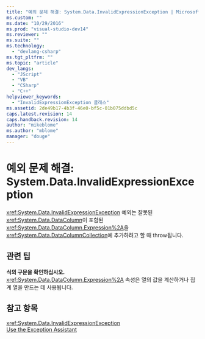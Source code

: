 ```yaml
---
title: "예외 문제 해결: System.Data.InvalidExpressionException | Microsoft Docs"
ms.custom: ""
ms.date: "10/29/2016"
ms.prod: "visual-studio-dev14"
ms.reviewer: ""
ms.suite: ""
ms.technology: 
  - "devlang-csharp"
ms.tgt_pltfrm: ""
ms.topic: "article"
dev_langs: 
  - "JScript"
  - "VB"
  - "CSharp"
  - "C++"
helpviewer_keywords: 
  - "InvalidExpressionException 클래스"
ms.assetid: 2de49b17-4b3f-46e0-bf5c-01b075ddbd5c
caps.latest.revision: 14
caps.handback.revision: 14
author: "mikeblome"
ms.author: "mblome"
manager: "douge"
---
```

# 예외 문제 해결: System.Data.InvalidExpressionException
<xref:System.Data.InvalidExpressionException> 예외는 잘못된 <xref:System.Data.DataColumn>이 포함된 <xref:System.Data.DataColumn.Expression%2A>을 <xref:System.Data.DataColumnCollection>에 추가하려고 할 때 throw됩니다.  
  
## 관련 팁  
 **식의 구문을 확인하십시오.**  
 <xref:System.Data.DataColumn.Expression%2A> 속성은 열의 값을 계산하거나 집계 열을 만드는 데 사용됩니다.  
  
## 참고 항목  
 <xref:System.Data.InvalidExpressionException>   
 [Use the Exception Assistant](../Topic/How%20to:%20Use%20the%20Exception%20Assistant.md)
